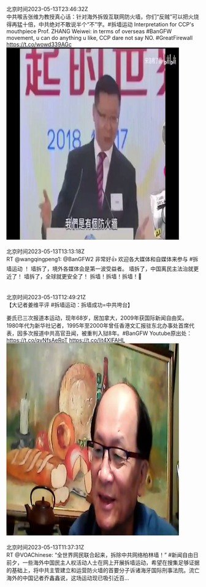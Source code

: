 北京时间2023-05-13T23:46:32Z<br>中共喉舌张维为教授真心话：针对海外拆毁互联网防火墙，你们“反贼”可以把火烧得再猛十倍，中共绝对不敢说半个“不”字。#拆墙运动
Interpretation for CCP's mouthpiece Prof. ZHANG Weiwei:  in terms of overseas #BanGFW movement, u can do anything u like, CCP dare not say NO.  #GreatFirewall https://t.co/wowd339AGc<br><img src='/temp/video/2023/u-Month-5/m-Day-13/BanGFW2/1657412014439026689_0.jpg' width='450' height='500'><br><br>北京时间2023-05-13T13:13:18Z<br>RT @wangqingpeng1: @BanGFW2 非常好👍
欢迎各大媒体和自媒体来参与 #拆墙运动 ！
墙拆了，境外各媒体会是第一波受益者。
墙拆了，中国离民主法治就更近了！
墙拆了，全球就更安全了！
拆墙！拆墙！拆墙！💪<br><br><br>北京时间2023-05-13T12:49:21Z<br>【大记者姜维平评 #拆墙运动：拆墙成功=中共垮台】

姜氏已三次报道本运动，现年68岁，居加拿大，2009年获国际新闻自由奖。1980年代为新华社记者，1995年至2000年曾任香港文汇报驻东北办事处首席代表，因多次报道中共高官丑闻，被重判入狱8年。#BanGFW
Youtube原出处： https://t.co/qvNfsAeRoT https://t.co/lit4XlFAHL<br><img src='/temp/video/2023/u-Month-5/m-Day-13/BanGFW2/1657246628766679040_0.jpg' width='450' height='500'><br><br>北京时间2023-05-13T11:37:31Z<br>RT @VOAChinese: “全世界网民联合起来，拆除中共网络柏林墙！” #新闻自由日前夕，一些海外中国民主人权活动人士在网上开展拆墙运动，希望在搜集足够证据的基础上，将中共主管建立和运营防火墙的首要分子诉诸海牙国际刑事法院。流亡海外的中国记者乔鑫鑫说，这场运动现已吸引近百…<br><br><br>